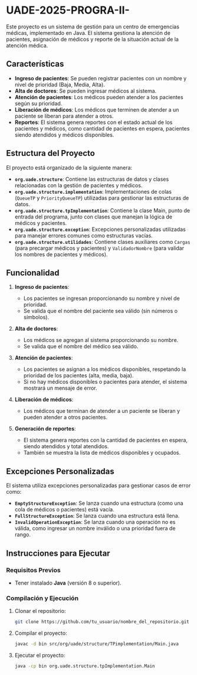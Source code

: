 # UADE-2025-PROGRA-II-

Este proyecto es un sistema de gestión para un centro de emergencias médicas, implementado en Java. El sistema gestiona la atención de pacientes, asignación de médicos y reporte de la situación actual de la atención médica.

## Características

- **Ingreso de pacientes**: Se pueden registrar pacientes con un nombre y nivel de prioridad (Baja, Media, Alta).
- **Alta de doctores**: Se pueden ingresar médicos al sistema.
- **Atención de pacientes**: Los médicos pueden atender a los pacientes según su prioridad.
- **Liberación de médicos**: Los médicos que terminen de atender a un paciente se liberan para atender a otros.
- **Reportes**: El sistema genera reportes con el estado actual de los pacientes y médicos, como cantidad de pacientes en espera, pacientes siendo atendidos y médicos disponibles.

## Estructura del Proyecto

El proyecto está organizado de la siguiente manera:

- **`org.uade.structure`**: Contiene las estructuras de datos y clases relacionadas con la gestión de pacientes y médicos.
- **`org.uade.structure.implementation`**: Implementaciones de colas (`QueueTP` y `PriorityQueueTP`) utilizadas para gestionar las estructuras de datos.
- **`org.uade.structure.tpImplementation`**: Contiene la clase Main, punto de entrada del programa, junto con clases que manejan la lógica de médicos y pacientes.
- **`org.uade.structure.exception`**: Excepciones personalizadas utilizadas para manejar errores comunes como estructuras vacías.
- **`org.uade.structure.utilidades`**: Contiene clases auxiliares como `Cargas` (para precargar médicos y pacientes) y `ValidadorNombre` (para validar los nombres de pacientes y médicos).

## Funcionalidad

1. **Ingreso de pacientes**:
   - Los pacientes se ingresan proporcionando su nombre y nivel de prioridad.
   - Se valida que el nombre del paciente sea válido (sin números o símbolos).

2. **Alta de doctores**:
   - Los médicos se agregan al sistema proporcionando su nombre.
   - Se valida que el nombre del médico sea válido.

3. **Atención de pacientes**:
   - Los pacientes se asignan a los médicos disponibles, respetando la prioridad de los pacientes (alta, media, baja).
   - Si no hay médicos disponibles o pacientes para atender, el sistema mostrará un mensaje de error.

4. **Liberación de médicos**:
   - Los médicos que terminan de atender a un paciente se liberan y pueden atender a otros pacientes.

5. **Generación de reportes**:
   - El sistema genera reportes con la cantidad de pacientes en espera, siendo atendidos y total atendidos.
   - También se muestra la lista de médicos disponibles y ocupados.

## Excepciones Personalizadas

El sistema utiliza excepciones personalizadas para gestionar casos de error como:

- **`EmptyStructureException`**: Se lanza cuando una estructura (como una cola de médicos o pacientes) está vacía.
- **`FullStructureException`**: Se lanza cuando una estructura está llena.
- **`InvalidOperationException`**: Se lanza cuando una operación no es válida, como ingresar un nombre inválido o una prioridad fuera de rango.

## Instrucciones para Ejecutar

### Requisitos Previos

- Tener instalado **Java** (versión 8 o superior).

### Compilación y Ejecución

1. Clonar el repositorio:
   ```bash
   git clone https://github.com/tu_usuario/nombre_del_repositorio.git
2. Compilar el proyecto:
   ```bash
   javac -d bin src/org/uade/structure/TPimplementation/Main.java
3. Ejecutar el proyecto:
   ```bash
   java -cp bin org.uade.structure.tpImplementation.Main
